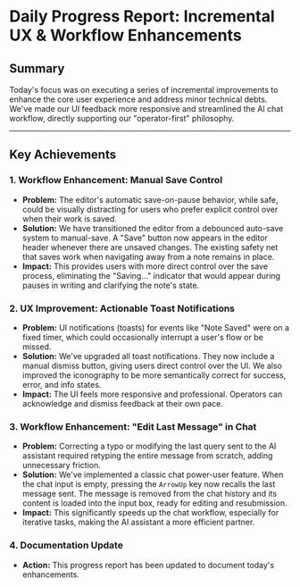 # Daily Progress Report: Incremental UX & Workflow Enhancements

## Summary
Today's focus was on executing a series of incremental improvements to enhance the core user experience and address minor technical debts. We've made our UI feedback more responsive and streamlined the AI chat workflow, directly supporting our "operator-first" philosophy.

---

## Key Achievements

### 1. Workflow Enhancement: Manual Save Control
- **Problem:** The editor's automatic save-on-pause behavior, while safe, could be visually distracting for users who prefer explicit control over when their work is saved.
- **Solution:** We have transitioned the editor from a debounced auto-save system to manual-save. A "Save" button now appears in the editor header whenever there are unsaved changes. The existing safety net that saves work when navigating away from a note remains in place.
- **Impact:** This provides users with more direct control over the save process, eliminating the "Saving..." indicator that would appear during pauses in writing and clarifying the note's state.

### 2. UX Improvement: Actionable Toast Notifications
- **Problem:** UI notifications (toasts) for events like "Note Saved" were on a fixed timer, which could occasionally interrupt a user's flow or be missed.
- **Solution:** We've upgraded all toast notifications. They now include a manual dismiss button, giving users direct control over the UI. We also improved the iconography to be more semantically correct for success, error, and info states.
- **Impact:** The UI feels more responsive and professional. Operators can acknowledge and dismiss feedback at their own pace.

### 3. Workflow Enhancement: "Edit Last Message" in Chat
- **Problem:** Correcting a typo or modifying the last query sent to the AI assistant required retyping the entire message from scratch, adding unnecessary friction.
- **Solution:** We've implemented a classic chat power-user feature. When the chat input is empty, pressing the `ArrowUp` key now recalls the last message sent. The message is removed from the chat history and its content is loaded into the input box, ready for editing and resubmission.
- **Impact:** This significantly speeds up the chat workflow, especially for iterative tasks, making the AI assistant a more efficient partner.

### 4. Documentation Update
- **Action:** This progress report has been updated to document today's enhancements.